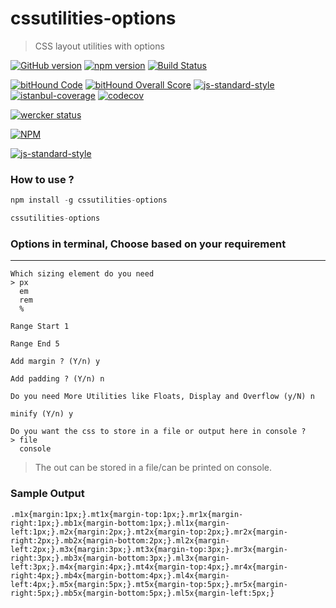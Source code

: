# cssutilities-options

> CSS layout utilities with options

[![GitHub version](https://badge.fury.io/gh/chetanraj%2Fcssutilities-options.svg)](https://badge.fury.io/gh/chetanraj%2Fcssutilities-options) [![npm version](https://badge.fury.io/js/cssutilities-options.svg)](https://badge.fury.io/js/cssutilities-options) [![Build Status](https://travis-ci.org/chetanraj/cssutilities-options.svg?branch=master)](https://travis-ci.org/chetanraj/cssutilities-options)

[![bitHound Code](https://www.bithound.io/github/chetanraj/cssutilities-options/badges/code.svg)](https://www.bithound.io/github/chetanraj/cssutilities-options) [![bitHound Overall Score](https://www.bithound.io/github/chetanraj/cssutilities-options/badges/score.svg)](https://www.bithound.io/github/chetanraj/cssutilities-options) [![js-standard-style](https://img.shields.io/badge/code%20style-standard-brightgreen.svg)](http://standardjs.com/)
[![istanbul-coverage](https://img.shields.io/badge/istanbul-coverage-brightgreen.svg)](http://chetanraj.in/cssutilities-options/coverage/lcov-report/index.html) [![codecov](https://codecov.io/gh/chetanraj/cssutilities-options/branch/master/graph/badge.svg)](https://codecov.io/gh/chetanraj/cssutilities-options)



[![wercker status](https://app.wercker.com/status/a357c030ef1cccfb2a344cf987774fd3/m "wercker status")](https://app.wercker.com/project/bykey/a357c030ef1cccfb2a344cf987774fd3)

[![NPM](https://nodei.co/npm/cssutilities-options.png)](https://nodei.co/npm/cssutilities-options/)

[![js-standard-style](https://cdn.rawgit.com/feross/standard/master/badge.svg)](https://github.com/feross/standard)

### How to use ?

```js
npm install -g cssutilities-options

cssutilities-options
```

### Options in terminal, Choose based on your requirement
---

```
Which sizing element do you need
> px
  em
  rem
  %

Range Start 1

Range End 5

Add margin ? (Y/n) y

Add padding ? (Y/n) n

Do you need More Utilities like Floats, Display and Overflow (y/N) n

minify (Y/n) y

Do you want the css to store in a file or output here in console ?
> file
  console

```

> The out can be stored in a file/can be printed on console.

### Sample Output

```
.m1x{margin:1px;}.mt1x{margin-top:1px;}.mr1x{margin-right:1px;}.mb1x{margin-bottom:1px;}.ml1x{margin-left:1px;}.m2x{margin:2px;}.mt2x{margin-top:2px;}.mr2x{margin-right:2px;}.mb2x{margin-bottom:2px;}.ml2x{margin-left:2px;}.m3x{margin:3px;}.mt3x{margin-top:3px;}.mr3x{margin-right:3px;}.mb3x{margin-bottom:3px;}.ml3x{margin-left:3px;}.m4x{margin:4px;}.mt4x{margin-top:4px;}.mr4x{margin-right:4px;}.mb4x{margin-bottom:4px;}.ml4x{margin-left:4px;}.m5x{margin:5px;}.mt5x{margin-top:5px;}.mr5x{margin-right:5px;}.mb5x{margin-bottom:5px;}.ml5x{margin-left:5px;}
```
